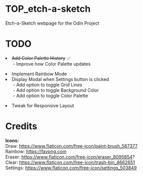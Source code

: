 # TOP_etch-a-sketch
Etch-a-Sketch webpage for the Odin Project

 <h1>TODO</h1>
 <li><s>Add Color Palette History</s> ✅<br>
 <ul>
  - Improve how Color Palette updates <br> 
 </ul>
 <li> Implement Rainbow Mode <br>
 <li> Display Modal when Settings button is clicked  <br>
 <ul> 
  - Add option to toggle Grid Lines <br>
  - Add option to toggle Background Color <br>
  - Add option to toggle Color Palette <br> 
 </ul>
 <li> Tweak for Responsive Layout <br>

  <h1>Credits</h1>
  
  **Icons:** <br>
  Draw: https://www.flaticon.com/free-icon/paint-brush_587377 <br>
  Rainbow: https://favpng.com </br>
  Eraser: https://www.flaticon.com/free-icon/eraser_8095854? <br>
  Clear: https://www.flaticon.com/free-icon/trash-bin_4662651 <br>
  Settings: https://www.flaticon.com/free-icon/settings_503849 <br>
  
